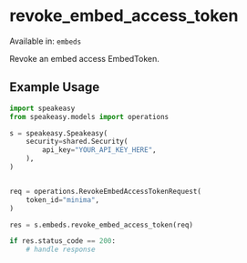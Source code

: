 # revoke_embed_access_token
Available in: `embeds`

Revoke an embed access EmbedToken.

## Example Usage
```python
import speakeasy
from speakeasy.models import operations

s = speakeasy.Speakeasy(
    security=shared.Security(
        api_key="YOUR_API_KEY_HERE",
    ),
)


req = operations.RevokeEmbedAccessTokenRequest(
    token_id="minima",
)

res = s.embeds.revoke_embed_access_token(req)

if res.status_code == 200:
    # handle response
```